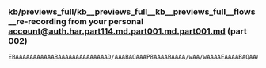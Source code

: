 ### kb/previews_full/kb__previews_full__kb__previews_full__flows__re-recording from your personal account@auth.har.part114.md.part001.md.part001.md (part 002)

```md
EBAAAAAAAAAAABAAAAAAAAAAAAAAD/AAABAQAAAP8AAAABAAAA/wAA/wAAAAEAAAABAQAAAP8AAAABAAAB/wAAAAEAAAAAAAABAAAAAP8AAAABAAAA/wAAAAEAAAD/AAABAQAAAP
```

```
